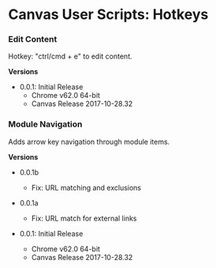 # Canvas User Scripts: Hotkeys

### Edit Content

Hotkey: "ctrl/cmd + e" to edit content.

**Versions**

- 0.0.1: Initial Release
  - Chrome v62.0 64-bit
  - Canvas Release 2017-10-28.32


### Module Navigation

Adds arrow key navigation through module items.

**Versions**

- 0.0.1b
  - Fix: URL matching and exclusions

- 0.0.1a
  - Fix: URL match for external links

- 0.0.1: Initial Release
  - Chrome v62.0 64-bit
  - Canvas Release 2017-10-28.32
